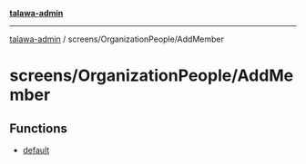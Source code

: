 [**talawa-admin**](../../../README.md)

***

[talawa-admin](../../../modules.md) / screens/OrganizationPeople/AddMember

# screens/OrganizationPeople/AddMember

## Functions

- [default](functions/default.md)
